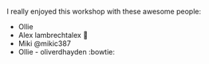 I really enjoyed this workshop with these awesome people: 

* Ollie
* Alex lambrechtalex :raised_hands:
* Miki @mikic387
* Ollie - oliverdhayden :bowtie:

